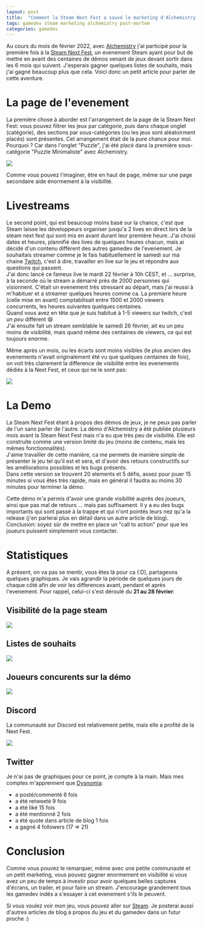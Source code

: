 ```yaml
---
layout: post
title:  "Comment la Steam Next Fest a sauvé le marketing d'Alchemistry ?"
tags: gamedev steam marketing alchemistry post-mortem
categories: gamedev
---
```


Au cours du mois de février 2022, avec [Alchemistry](https://store.steampowered.com/app/1730540/Alchemistry/) j'ai participé pour la première fois à la [Steam Next Fest](https://store.steampowered.com/sale/nextfest), un evenement Steam ayant pour but de mettre en avant des centaines de démos venant de jeux devant sortir dans les 6 mois qui suivent. J'esperais gagner quelques listes de souhaits, mais j'ai gagné beaucoup plus que cela. Voici donc un petit article pour parler de cette aventure.

# La page de l'evenement

La première chose à aborder est l'arrangement de la page de la Steam Next Fest: vous pouvez filtrer les jeux par catégorie, puis dans chaque onglet (catégorie), des sections par sous-catégories (ou les jeux sont aléatoirment placés) sont présentes. Cet arrangement était de la pure chance pour moi. Pourquoi ? Car dans l'onglet "Puzzle", j'ai été placé dans la première sous-catégorie "Puzzle Minimaliste" avec Alchemistry.

![](/assets/img/2022-02-21_185553_store.steampowered.com.png)

Comme vous pouvez l'imaginer, être en haut de page, même sur une page secondaire aide énormement à la visibilité.

# Livestreams

Le second point, qui est beaucoup moins basé sur la chance, c'est que Steam laisse les développeurs organiser jusqu'a 2 lives en direct lors de la steam next fest qui sont mis en avant durant leur première heure. J'ai choisi dates et heures, plannifié des lives de quelques heures chacun, mais ai décidé d'un contenu différent des autres gamedev de l'evenement. Je souhaitais streamer comme je le fais habituellement le samedi sur ma chaine [Twitch](https://www.twitch.tv/elanis42), c'est à dire, travailler en live sur le jeu et répondre aux questions qui passent.  
J'ai donc lancé ce fameux live le mardi 22 février à 10h CEST, et ... surprise, à la seconde où le stream a démarré près de 2000 personnes qui visionnent. C'était un evenement très stressant au départ, mais j'ai reussi à m'habituer et a streamer quelques heures comme ca. La premiere heure (celle mise en avant) comptabilisait entre 1500 et 2000 viewers concurrents, les heures suivantes quelques centaines.  
Quand vous avez en tête que je suis habitué à 1-5 viewers sur twitch, c'est *un peu* différent 😄  
J'ai ensuite fait un stream semblable le samedi 26 février, ait eu un peu moins de visibilité, mais quand même des centaines de viewers, ce qui est toujours enorme.  

Même après un mois, ou les écarts sont moins visibles (le plus ancien des evenements n'avait originalement été vu que quelques centaines de fois), on voit très clairement la difference de visibilité entre les evenements dédiés à la Next Fest, et ceux qui ne le sont pas:

![](/assets/img/2022-03-18_alchemistry-next-fest-events.png)

# La Demo

La Steam Next Fest étant à propos des démos de jeux, je ne peux pas parler de l'un sans parler de l'autre. La démo d'Alchemistry a été publiée plusieurs mois avant la Steam Next Fest mais n'a eu que très peu de visibilité. Elle est construite comme une version limité du jeu (moins de contenu, mais les mêmes fonctionnalités).  
J'aime travailler de cette manière, ca me permets de manière simple de présenter le jeu tel qu'il est et sera, et d'avoir des retours constructifs sur les améliorations possibles et les bugs présents.  
Dans cette version se trouvent 20 elements et 5 défis, assez pour jouer 15 minutes si vous êtes très rapide, mais en général il faudra au moins 30 minutes pour terminer la démo.  

Cette démo m'a permis d'avoir une grande visibilité auprès des joueurs, ainsi que pas mal de retours ... mais pas suffisament. Il y a eu des bugs importants qui sont passé à la trappe et qui n'ont pointés leurs nez qu'a la release (j'en parlerai plus en détail dans un autre article de blog). Conclusion: soyez sûr de mettre en place un "call to action" pour que les joueurs puissent simplement vous contacter.

# Statistiques

A présent, on va pas se mentir, vous êtes là pour ca (:D), partageons quelques graphiques. Je vais agrandir la période de quelques jours de chaque côté afin de voir les differences avant, pendant et après l'evenement. Pour rappel, celui-ci s'est déroulé du **21 au 28 février**:

## Visibilité de la page steam

![](/assets/img/2022-02-21_2022-02-28_alchemistry-steam-store-visits.png)

## Listes de souhaits

![](/assets/img/2022-02-21_2022-02-28_alchemistry-steam-wishlists.png)

## Joueurs concurents sur la démo

![](/assets/img/2022-02-21_2022-02-28_alchemistry-demo-concurrent-players.png)

## Discord

La communauté sur Discord est relativement petite, mais elle a profité de la Next Fest.

![](/assets/img/2022-02-21_2022-02-28_alchemistry-discord.png)

## Twitter

Je n'ai pas de graphiques pour ce point, je compte à la main. Mais mes comptes m'apprennent que [Dysnomia](https://twitter.com/DysnomiaStudio):
 - a posté/commenté 6 fois
 - a été retweeté 9 fois
 - a été liké 15 fois
 - a été mentionné 2 fois
 - a été quote dans article de blog 1 fois
 - a gagné 4 followers (17 => 21)

# Conclusion

Comme vous pouvez le remarquer, même avec une petite communauté et un petit marketing, vous pouvez gagner enormement en visibilité si vous avez un peu de temps à investir pour avoir quelques belles captures d'écrans, un trailer, et pour faire un stream. J'encourage grandement tous les gamedev indés a s'essayer à cet evenement s'ils le peuvent.

Si vous voulez voir mon jeu, vous pouvez aller sur [Steam](https://store.steampowered.com/app/1730540/Alchemistry/). Je posterai aussi d'autres articles de blog à propos du jeu et du gamedev dans un futur proche :)